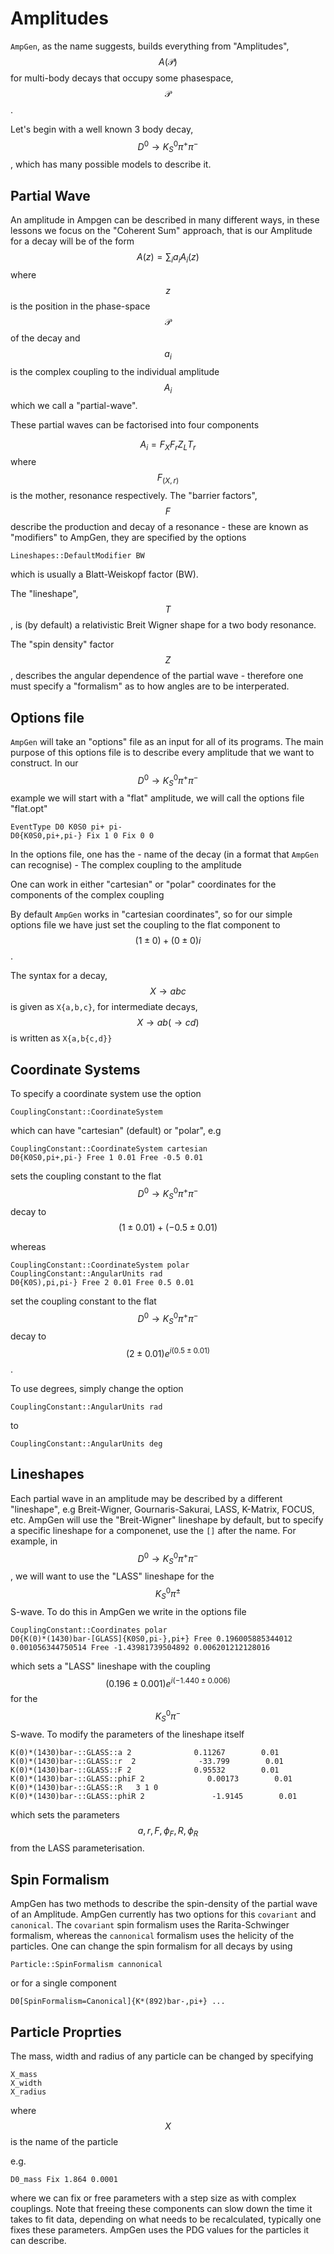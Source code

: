 Amplitudes
=========

`AmpGen`, as the name suggests, builds everything from "Amplitudes", $$A(\mathcal{P})$$ for multi-body decays that occupy some phasespace, $$\mathcal{P}$$. 

Let's begin with a well known 3 body decay, $$D^0 \to K_S^0 \pi^+ \pi^-$$, which has many possible models to describe it. 

Partial Wave
------------

An amplitude in Ampgen can be described in many different ways, in these lessons we focus on the "Coherent Sum" approach, that is our Amplitude for a decay will be of the form
$$
A(z) = \sum_i a_i A_i(z)
$$
where $$z$$ is the position in the phase-space $$\mathcal{P}$$ of the decay and $$a_i$$ is the complex coupling to the individual amplitude $$A_i$$ which we call a "partial-wave".

These partial waves can be factorised into four components

$$
A_i = F_X F_r Z_L T_r
$$
where $$F_{(X,r)}$$ is the mother, resonance respectively. The "barrier factors", $$F$$ describe the production and decay of a resonance - these are known as "modifiers" to AmpGen, they are specified by the options
```
Lineshapes::DefaultModifier BW
```
which is usually a Blatt-Weiskopf factor (BW). 

The "lineshape", $$T$$, is (by default) a relativistic Breit Wigner shape for a two body resonance. 

The "spin density" factor $$Z$$, describes the angular dependence of the partial wave - therefore one must specify a "formalism" as to how angles are to be interperated. 

Options file
------------
`AmpGen` will take an "options" file as an input for all of its programs. The main purpose of this options file is to describe every amplitude that we want to construct.
In our $$D^0 \to K_S^0 \pi^+ \pi^-$$ example we will start with a "flat" amplitude, we will call the options file "flat.opt"

```
EventType D0 K0S0 pi+ pi-
D0{K0S0,pi+,pi-} Fix 1 0 Fix 0 0
```

In the options file, one has the 
    - name of the decay (in a format that `AmpGen` can recognise)
    - The complex coupling to the amplitude

One can work in either "cartesian" or "polar" coordinates for the components of the complex coupling

By default `AmpGen` works in "cartesian coordinates", so for our simple options file we have just set the coupling to the flat component to $$(1 \pm 0) + (0 \pm 0) i$$.

The syntax for a decay, $$X \to a b c$$ is given as `X{a,b,c}`, for intermediate decays, $$X \to a b ( \to c d)$$ is written as `X{a,b{c,d}}`

Coordinate Systems
------------------

To specify a coordinate system use the option
```
CouplingConstant::CoordinateSystem
```
which can have "cartesian" (default) or "polar",
e.g

```
CouplingConstant::CoordinateSystem cartesian
D0{K0S0,pi+,pi-} Free 1 0.01 Free -0.5 0.01
```

sets the coupling constant to the flat $$D^0 \to K_S^0 \pi^+ \pi^-$$ decay to $$(1\pm 0.01) + (-0.5 \pm 0.01)$$

whereas 

```
CouplingConstant::CoordinateSystem polar
CouplingConstant::AngularUnits rad
D0{K0S),pi,pi-} Free 2 0.01 Free 0.5 0.01
```

set the coupling constant to the flat $$D^0 \to K_S^0 \pi^+ \pi^-$$ decay to $$(2 \pm 0.01) e^{i (0.5 \pm 0.01)}$$.

To use degrees, simply change the option

```
CouplingConstant::AngularUnits rad
``` 
to 

```
CouplingConstant::AngularUnits deg
``` 

Lineshapes
----------

Each partial wave in an amplitude may be described by a different "lineshape", e.g Breit-Wigner, Gournaris-Sakurai, LASS, K-Matrix, FOCUS, etc. 
AmpGen will use the "Breit-Wigner" lineshape by default, but to specify a specific lineshape for a componenet, use the `[]` after the name.
For example, in $$D^0 \to K_S^0 \pi^+ \pi^-$$, we will want to use the "LASS" lineshape for the $$K_S^0 \pi^\pm$$ S-wave. 
To do this in AmpGen we write in the options file
```
CouplingConstant::Coordinates polar
D0{K(0)*(1430)bar-[GLASS]{K0S0,pi-},pi+} Free 0.196005885344012 0.001056344750514 Free -1.43981739504892 0.006201212128016
```
which sets a "LASS" lineshape with the coupling $$(0.196 \pm 0.001) e^{i(-1.440 \pm 0.006)}$$ for the $$K_S^0 \pi^-$$ S-wave.
To modify the parameters of the lineshape itself 

```
K(0)*(1430)bar-::GLASS::a 2              0.11267        0.01
K(0)*(1430)bar-::GLASS::r  2              -33.799        0.01
K(0)*(1430)bar-::GLASS::F 2              0.95532        0.01
K(0)*(1430)bar-::GLASS::phiF 2              0.00173        0.01
K(0)*(1430)bar-::GLASS::R   3 1 0
K(0)*(1430)bar-::GLASS::phiR 2               -1.9145        0.01
```
which sets the parameters $$a,r,F,\phi_F,R,\phi_R$$ from the LASS parameterisation. 



Spin Formalism
--------------

AmpGen has two methods to describe the spin-density of the partial wave of an Amplitude. AmpGen currently has two options for this `covariant` and `canonical`.
The `covariant` spin formalism uses the Rarita-Schwinger formalism, whereas the `cannonical` formalism uses the helicity of the particles. 
One can change the spin formalism for all decays by using
```
Particle::SpinFormalism cannonical
```
or for a single component

```
D0[SpinFormalism=Canonical]{K*(892)bar-,pi+} ...
```

Particle Proprties
------------------

The mass, width and radius of any particle can be changed by specifying 
```
X_mass
X_width
X_radius
```
where $$X$$ is the name of the particle

e.g. 

```
D0_mass Fix 1.864 0.0001
```
where we can fix or free parameters with a step size as with complex couplings. Note that freeing these components can slow down the time it takes to fit data, depending on what needs to be recalculated, typically one fixes these parameters. AmpGen uses the PDG values for the particles it can describe.



